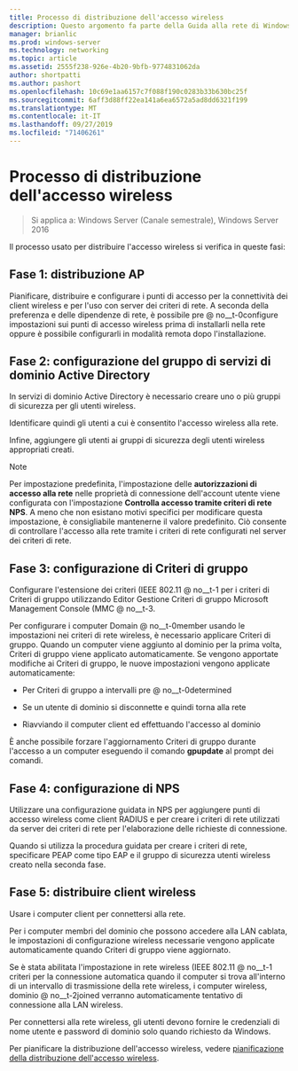 ```yaml
---
title: Processo di distribuzione dell'accesso wireless
description: Questo argomento fa parte della Guida alla rete di Windows Server 2016 "distribuire l'accesso wireless autenticato con 802.1 X basato su password"
manager: brianlic
ms.prod: windows-server
ms.technology: networking
ms.topic: article
ms.assetid: 2555f238-926e-4b20-9bfb-9774831062da
author: shortpatti
ms.author: pashort
ms.openlocfilehash: 10c69e1aa6157c7f088f190c0283b33b630bc25f
ms.sourcegitcommit: 6aff3d88ff22ea141a6ea6572a5ad8dd6321f199
ms.translationtype: MT
ms.contentlocale: it-IT
ms.lasthandoff: 09/27/2019
ms.locfileid: "71406261"
---
```

# <a name="wireless-access-deployment-process"></a>Processo di distribuzione dell'accesso wireless

>Si applica a: Windows Server (Canale semestrale), Windows Server 2016

Il processo usato per distribuire l'accesso wireless si verifica in queste fasi:

## <a name="stage-1--ap-deployment"></a>Fase 1: distribuzione AP

Pianificare, distribuire e configurare i punti di accesso per la connettività dei client wireless e per l'uso con server dei criteri di rete. A seconda della preferenza e delle dipendenze di rete, è possibile pre @ no__t-0configure impostazioni sui punti di accesso wireless prima di installarli nella rete oppure è possibile configurarli in modalità remota dopo l'installazione.

## <a name="stage-2--adds-group-configuration"></a>Fase 2: configurazione del gruppo di servizi di dominio Active Directory

In servizi di dominio Active Directory è necessario creare uno o più gruppi di sicurezza per gli utenti wireless.

Identificare quindi gli utenti a cui è consentito l'accesso wireless alla rete.

Infine, aggiungere gli utenti ai gruppi di sicurezza degli utenti wireless appropriati creati.

>[!NOTE]
>Per impostazione predefinita, l'impostazione delle **autorizzazioni di accesso alla rete** nelle proprietà di connessione dell'account utente viene configurata con l'impostazione **Controlla accesso tramite criteri di rete NPS**. A meno che non esistano motivi specifici per modificare questa impostazione, è consigliabile mantenerne il valore predefinito. Ciò consente di controllare l'accesso alla rete tramite i criteri di rete configurati nel server dei criteri di rete.

## <a name="stage-3--group-policy-configuration"></a>Fase 3: configurazione di Criteri di gruppo

Configurare l'estensione dei criteri \(IEEE 802.11 @ no__t-1 per i criteri di Criteri di gruppo utilizzando Editor Gestione Criteri di gruppo Microsoft Management Console \(MMC @ no__t-3.

Per configurare i computer Domain @ no__t-0member usando le impostazioni nei criteri di rete wireless, è necessario applicare Criteri di gruppo. Quando un computer viene aggiunto al dominio per la prima volta, Criteri di gruppo viene applicato automaticamente. Se vengono apportate modifiche ai Criteri di gruppo, le nuove impostazioni vengono applicate automaticamente:

- Per Criteri di gruppo a intervalli pre @ no__t-0determined

- Se un utente di dominio si disconnette e quindi torna alla rete

- Riavviando il computer client ed effettuando l'accesso al dominio

È anche possibile forzare l'aggiornamento Criteri di gruppo durante l'accesso a un computer eseguendo il comando **gpupdate** al prompt dei comandi.

## <a name="stage-4--nps-configuration"></a>Fase 4: configurazione di NPS

Utilizzare una configurazione guidata in NPS per aggiungere punti di accesso wireless come client RADIUS e per creare i criteri di rete utilizzati da server dei criteri di rete per l'elaborazione delle richieste di connessione.

Quando si utilizza la procedura guidata per creare i criteri di rete, specificare PEAP come tipo EAP e il gruppo di sicurezza utenti wireless creato nella seconda fase.

## <a name="stage-5--deploy-wireless-clients"></a>Fase 5: distribuire client wireless

Usare i computer client per connettersi alla rete.

Per i computer membri del dominio che possono accedere alla LAN cablata, le impostazioni di configurazione wireless necessarie vengono applicate automaticamente quando Criteri di gruppo viene aggiornato.

Se è stata abilitata l'impostazione in rete wireless \(IEEE 802.11 @ no__t-1 criteri per la connessione automatica quando il computer si trova all'interno di un intervallo di trasmissione della rete wireless, i computer wireless, dominio @ no__t-2joined verranno automaticamente tentativo di connessione alla LAN wireless.

Per connettersi alla rete wireless, gli utenti devono fornire le credenziali di nome utente e password di dominio solo quando richiesto da Windows.

Per pianificare la distribuzione dell'accesso wireless, vedere [pianificazione della distribuzione dell'accesso wireless](d-wireless-access-planning.md).
